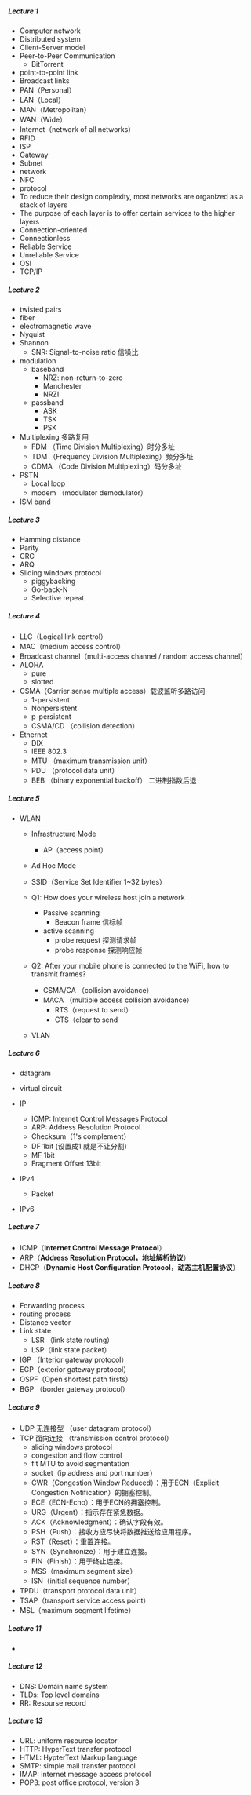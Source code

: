 ##### Lecture 1

- Computer network
- Distributed system
- Client-Server model
- Peer-to-Peer Communication
  - BitTorrent
- point-to-point link
- Broadcast links
- PAN（Personal）
- LAN（Local）
- MAN（Metropolitan）
- WAN（Wide）
- Internet（network of all networks）
- RFID
- ISP
- Gateway
- Subnet
- network
- NFC
- protocol
- To reduce their design complexity, most networks  are organized as a stack of layers
- The purpose of each layer is to offer certain  services to the higher layers
- Connection-oriented
- Connectionless
- Reliable Service
- Unreliable Service
- OSI
- TCP/IP



##### Lecture 2

- twisted pairs
- fiber
- electromagnetic wave
- Nyquist 
- Shannon
  - SNR: Signal-to-noise ratio 信噪比
- modulation
  - baseband
    - NRZ: non-return-to-zero
    - Manchester
    - NRZI
  - passband
    - ASK
    - TSK
    - PSK
- Multiplexing 多路复用
  - FDM （Time Division Multiplexing）时分多址
  - TDM （Frequency Division Multiplexing）频分多址
  - CDMA （Code Division Multiplexing）码分多址
- PSTN 
  - Local loop
  - modem （modulator demodulator）
- ISM band



##### Lecture 3

- Hamming distance
- Parity
- CRC
- ARQ
- Sliding windows protocol
  - piggybacking
  - Go-back-N
  - Selective repeat



##### Lecture 4

- LLC（Logical link control）
- MAC（medium access control）
- Broadcast channel（multi-access channel / random access channel）
- ALOHA
  - pure
  - slotted
- CSMA（Carrier sense multiple access）载波监听多路访问
  - 1-persistent
  - Nonpersistent
  - p-persistent
  - CSMA/CD （collision detection）
- Ethernet 
  - DIX
  - IEEE 802.3
  - MTU （maximum transmission unit）
  - PDU （protocol data unit）
  - BEB （binary exponential backoff） 二进制指数后退



##### Lecture 5

- WLAN

  - Infrastructure Mode

    - AP（access point）

  - Ad Hoc Mode

  - SSID（Service Set Identifier 1~32 bytes）

  - Q1: How does your wireless host join a network

    - Passive scanning
      - Beacon frame 信标帧
    - active scanning
      - probe request 探测请求帧
      - probe response 探测响应帧
  - Q2: After your mobile phone is connected  to the WiFi, how to transmit frames?
    - CSMA/CA （collision avoidance）
    - MACA （multiple access collision avoidance）
      - RTS（request to send）
      - CTS（clear to send
  - VLAN



##### Lecture 6

- datagram
- virtual circuit
- IP
  - ICMP: Internet Control Messages  Protocol
  - ARP: Address Resolution Protocol
  - Checksum（1's complement）
  - DF 1bit (设置成1 就是不让分割)
  - MF 1bit
  - Fragment Offset 13bit
- IPv4
  - Packet

- IPv6



##### Lecture 7

- ICMP（**Internet Control Message Protocol**）
- ARP（**Address Resolution Protocol，地址解析协议**）
- DHCP（**Dynamic Host Configuration Protocol，动态主机配置协议**）



##### Lecture 8

- Forwarding process
- routing process
- Distance vector
- Link state
  - LSR （link state routing）
  - LSP（link state packet）
- IGP （Interior gateway protocol）
- EGP（exterior gateway protocol）
- OSPF（Open shortest path firsts）
- BGP （border gateway protocol）



##### Lecture 9

- UDP 无连接型 （user datagram protocol）
- TCP 面向连接 （transmission control protocol）
  - sliding windows protocol
  - congestion and flow control
  - fit MTU to avoid segmentation
  - socket（ip address and port number）
  - CWR（Congestion Window Reduced）：用于ECN（Explicit Congestion Notification）的拥塞控制。
  - ECE（ECN-Echo）：用于ECN的拥塞控制。
  - URG（Urgent）：指示存在紧急数据。
  - ACK（Acknowledgment）：确认字段有效。
  - PSH（Push）：接收方应尽快将数据推送给应用程序。
  - RST（Reset）：重置连接。
  - SYN（Synchronize）：用于建立连接。
  - FIN（Finish）：用于终止连接。
  - MSS（maximum segment size）
  - ISN（initial sequence number）
- TPDU（transport protocol data unit）
- TSAP（transport service access point）
- MSL（maximum segment lifetime）



##### Lecture 11

- 



##### Lecture 12

- DNS: Domain name system
- TLDs: Top level domains
- RR: Resourse record



##### Lecture 13

- URL: uniform resource locator
- HTTP:  HyperText transfer protocol
- HTML: HypterText Markup language
- SMTP: simple mail transfer protocol
- IMAP: Internet message access protocol
- POP3: post office protocol, version 3
